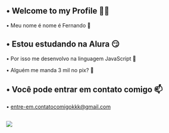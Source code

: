 ## • Welcome to my Profile 💙💙
• Meu nome é nome é Fernando 🍓

## • Estou estudando na Alura 😏
• Por isso me desenvolvo na linguagem JavaScript 🥵

• Alguém me manda 3 mil no pix? 🥺

## • Você pode entrar em contato comigo 📫
• entre-em.contatocomigokkk@gmail.com

## ![](https://th.bing.com/th/id/R.2f398891ce8798ae793699d2910c8d48?rik=KBj%2fx1hX%2b8zxtw&pid=ImgRaw&r=0)
